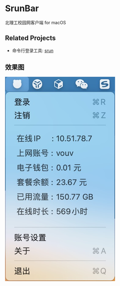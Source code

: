 # SrunBar

北理工校园网客户端 for macOS

## Related Projects

- 命令行登录工具: [srun](https://github.com/vouv/srun)

## 效果图

![demo](./doc/demo.jpg)
